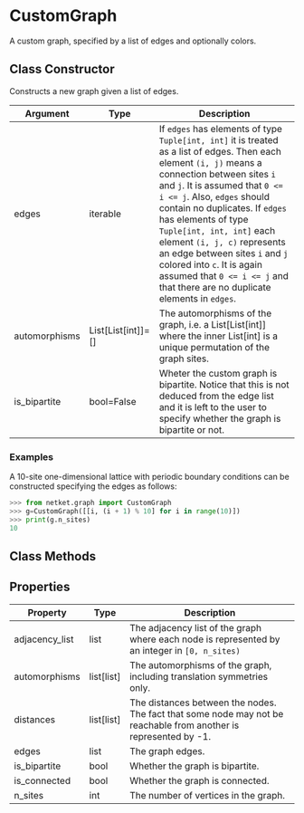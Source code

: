 # CustomGraph
A custom graph, specified by a list of edges and optionally colors.

## Class Constructor
Constructs a new graph given a list of edges.

|  Argument   |       Type       |                                                                                                                                                                                                                                     Description                                                                                                                                                                                                                                     |
|-------------|------------------|-------------------------------------------------------------------------------------------------------------------------------------------------------------------------------------------------------------------------------------------------------------------------------------------------------------------------------------------------------------------------------------------------------------------------------------------------------------------------------------|
|edges        |iterable          |If `edges` has elements of type `Tuple[int, int]` it is treated as a list of edges. Then each element `(i, j)` means a connection between sites `i` and `j`. It is assumed that `0 <= i <= j`. Also, `edges` should contain no duplicates. If `edges` has elements of type `Tuple[int, int, int]` each element `(i, j, c)` represents an edge between sites `i` and `j` colored into `c`. It is again assumed that `0 <= i <= j` and that there are no duplicate elements in `edges`.|
|automorphisms|List[List[int]]=[]|The automorphisms of the graph, i.e. a List[List[int]] where the inner List[int] is a unique permutation of the graph sites.                                                                                                                                                                                                                                                                                                                                                         |
|is_bipartite |bool=False        |Wheter the custom graph is bipartite. Notice that this is not deduced from the edge list and it is left to the user to specify whether the graph is bipartite or not.                                                                                                                                                                                                                                                                                                                |


### Examples
A 10-site one-dimensional lattice with periodic boundary conditions can be
constructed specifying the edges as follows:

```python
>>> from netket.graph import CustomGraph
>>> g=CustomGraph([[i, (i + 1) % 10] for i in range(10)])
>>> print(g.n_sites)
10

```



## Class Methods 
## Properties

|   Property   |      Type       |                                                        Description                                                        |
|--------------|-----------------|---------------------------------------------------------------------------------------------------------------------------|
|adjacency_list|       list      | The adjacency list of the graph where each node is           represented by an integer in `[0, n_sites)`                  |
|automorphisms |       list[list]| The automorphisms of the graph,           including translation symmetries only.                                          |
|distances     |       list[list]| The distances between the nodes. The fact that some node           may not be reachable from another is represented by -1.|
|edges         |       list      | The graph edges.                                                                                                          |
|is_bipartite  |       bool      | Whether the graph is bipartite.                                                                                           |
|is_connected  |       bool      | Whether the graph is connected.                                                                                           |
|n_sites       |       int       | The number of vertices in the graph.                                                                                      |

